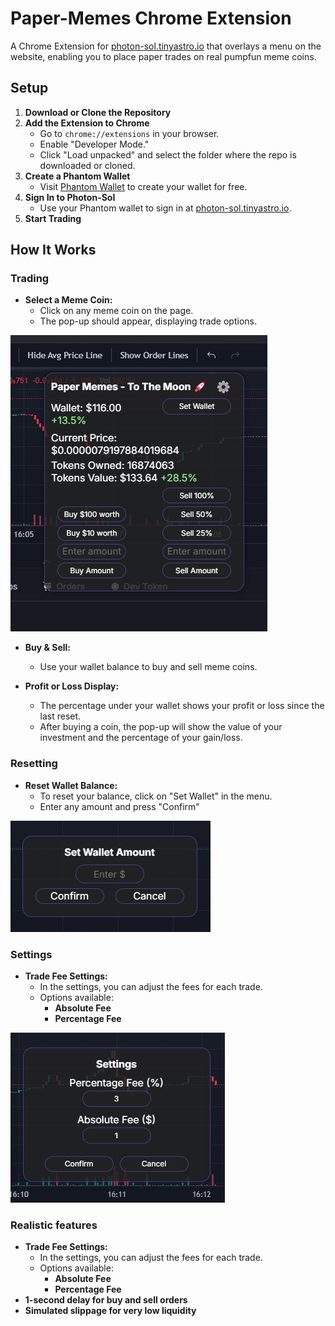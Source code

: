 # Paper-Memes Chrome Extension

A Chrome Extension for [photon-sol.tinyastro.io](https://photon-sol.tinyastro.io) that overlays a menu on the website, enabling you to place paper trades on real pumpfun meme coins.

## Setup

1. **Download or Clone the Repository**
2. **Add the Extension to Chrome**
   - Go to `chrome://extensions` in your browser.
   - Enable "Developer Mode."
   - Click "Load unpacked" and select the folder where the repo is downloaded or cloned.
3. **Create a Phantom Wallet**
   - Visit [Phantom Wallet](https://phantom.com/download) to create your wallet for free.
4. **Sign In to Photon-Sol**
   - Use your Phantom wallet to sign in at [photon-sol.tinyastro.io](https://photon-sol.tinyastro.io).
5. **Start Trading**

## How It Works

### Trading

- **Select a Meme Coin:**
  - Click on any meme coin on the page.
  - The pop-up should appear, displaying trade options.

![Trading Pop-up](assets/ScreenshotMain.png)
- **Buy & Sell:**
  - Use your wallet balance to buy and sell meme coins.
  
- **Profit or Loss Display:**
  - The percentage under your wallet shows your profit or loss since the last reset.
  - After buying a coin, the pop-up will show the value of your investment and the percentage of your gain/loss.

### Resetting

- **Reset Wallet Balance:**
  - To reset your balance, click on "Set Wallet" in the menu.
  - Enter any amount and press "Confirm"

![Trading Pop-up](assets/Reset.png)
### Settings

- **Trade Fee Settings:**
  - In the settings, you can adjust the fees for each trade.
  - Options available:
    - **Absolute Fee**
    - **Percentage Fee**

![Trading Pop-up](assets/ScreenshotSettings.png)

### Realistic features  
- **Trade Fee Settings:**  
  - In the settings, you can adjust the fees for each trade.  
  - Options available:  
    - **Absolute Fee**  
    - **Percentage Fee**  
- **1-second delay for buy and sell orders**  
- **Simulated slippage for very low liquidity**
